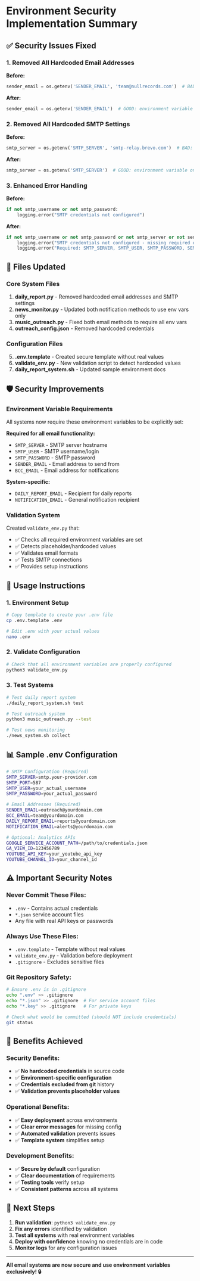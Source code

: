 # Environment Security Implementation Summary

## ✅ Security Issues Fixed

### 1. Removed All Hardcoded Email Addresses
**Before:**
```python
sender_email = os.getenv('SENDER_EMAIL', 'team@nullrecords.com')  # BAD: hardcoded fallback
```

**After:**
```python
sender_email = os.getenv('SENDER_EMAIL')  # GOOD: environment variable only
```

### 2. Removed All Hardcoded SMTP Settings
**Before:**
```python
smtp_server = os.getenv('SMTP_SERVER', 'smtp-relay.brevo.com')  # BAD: hardcoded fallback
```

**After:**
```python
smtp_server = os.getenv('SMTP_SERVER')  # GOOD: environment variable only
```

### 3. Enhanced Error Handling
**Before:**
```python
if not smtp_username or not smtp_password:
    logging.error("SMTP credentials not configured")
```

**After:**
```python
if not smtp_username or not smtp_password or not smtp_server or not sender_email:
    logging.error("SMTP credentials not configured - missing required environment variables")
    logging.error("Required: SMTP_SERVER, SMTP_USER, SMTP_PASSWORD, SENDER_EMAIL")
```

## 🔧 Files Updated

### Core System Files
1. **daily_report.py** - Removed hardcoded email addresses and SMTP settings
2. **news_monitor.py** - Updated both notification methods to use env vars only
3. **music_outreach.py** - Fixed both email methods to require all env vars
4. **outreach_config.json** - Removed hardcoded credentials

### Configuration Files
5. **.env.template** - Created secure template without real values
6. **validate_env.py** - New validation script to detect hardcoded values
7. **daily_report_system.sh** - Updated sample environment docs

## 🛡️ Security Improvements

### Environment Variable Requirements
All systems now require these environment variables to be explicitly set:

**Required for all email functionality:**
- `SMTP_SERVER` - SMTP server hostname
- `SMTP_USER` - SMTP username/login  
- `SMTP_PASSWORD` - SMTP password
- `SENDER_EMAIL` - Email address to send from
- `BCC_EMAIL` - Email address for notifications

**System-specific:**
- `DAILY_REPORT_EMAIL` - Recipient for daily reports
- `NOTIFICATION_EMAIL` - General notification recipient

### Validation System
Created `validate_env.py` that:
- ✅ Checks all required environment variables are set
- ✅ Detects placeholder/hardcoded values
- ✅ Validates email formats
- ✅ Tests SMTP connections
- ✅ Provides setup instructions

## 🚀 Usage Instructions

### 1. Environment Setup
```bash
# Copy template to create your .env file
cp .env.template .env

# Edit .env with your actual values
nano .env
```

### 2. Validate Configuration
```bash
# Check that all environment variables are properly configured
python3 validate_env.py
```

### 3. Test Systems
```bash
# Test daily report system
./daily_report_system.sh test

# Test outreach system  
python3 music_outreach.py --test

# Test news monitoring
./news_system.sh collect
```

## 📊 Sample .env Configuration

```bash
# SMTP Configuration (Required)
SMTP_SERVER=smtp.your-provider.com
SMTP_PORT=587
SMTP_USER=your_actual_username
SMTP_PASSWORD=your_actual_password

# Email Addresses (Required)
SENDER_EMAIL=outreach@yourdomain.com
BCC_EMAIL=team@yourdomain.com
DAILY_REPORT_EMAIL=reports@yourdomain.com
NOTIFICATION_EMAIL=alerts@yourdomain.com

# Optional: Analytics APIs
GOOGLE_SERVICE_ACCOUNT_PATH=/path/to/credentials.json
GA_VIEW_ID=123456789
YOUTUBE_API_KEY=your_youtube_api_key
YOUTUBE_CHANNEL_ID=your_channel_id
```

## ⚠️ Important Security Notes

### Never Commit These Files:
- `.env` - Contains actual credentials
- `*.json` service account files
- Any file with real API keys or passwords

### Always Use These Files:
- `.env.template` - Template without real values
- `validate_env.py` - Validation before deployment
- `.gitignore` - Excludes sensitive files

### Git Repository Safety:
```bash
# Ensure .env is in .gitignore
echo ".env" >> .gitignore
echo "*.json" >> .gitignore  # For service account files
echo "*.key" >> .gitignore   # For private keys

# Check what would be committed (should NOT include credentials)
git status
```

## 🎯 Benefits Achieved

### Security Benefits:
- ✅ **No hardcoded credentials** in source code
- ✅ **Environment-specific configuration** 
- ✅ **Credentials excluded from git** history
- ✅ **Validation prevents placeholder values**

### Operational Benefits:
- ✅ **Easy deployment** across environments
- ✅ **Clear error messages** for missing config
- ✅ **Automated validation** prevents issues
- ✅ **Template system** simplifies setup

### Development Benefits:
- ✅ **Secure by default** configuration
- ✅ **Clear documentation** of requirements
- ✅ **Testing tools** verify setup
- ✅ **Consistent patterns** across all systems

## 🔄 Next Steps

1. **Run validation**: `python3 validate_env.py`
2. **Fix any errors** identified by validation
3. **Test all systems** with real environment variables
4. **Deploy with confidence** knowing no credentials are in code
5. **Monitor logs** for any configuration issues

---

**All email systems are now secure and use environment variables exclusively! 🔒**
